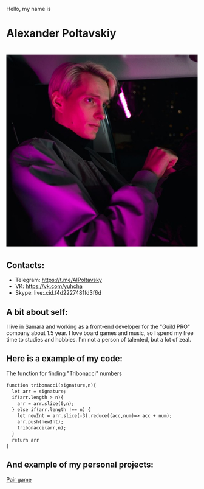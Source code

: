   Hello, my name is
# Alexander Poltavskiy


![Alexander Poltavskiy](./src/photo_2022-11-20_21-35-40.jpg)
====


## Contacts:
* Telegram: https://t.me/AlPoltavsky
* VK: https://vk.com/yuhcha
* Skype: live:.cid.f4d2227481fd3f6d


## A bit about self:
I live in Samara and working as a front-end developer for the "Guild PRO" company about 1.5 year.
I love board games and music, so I spend my free time to studies and hobbies.
I'm not a person of talented, but a lot of zeal.


## Here is a example of my code:
The function for finding "Tribonacci" numbers
```
function tribonacci(signature,n){
  let arr = signature;
  if(arr.length > n){
    arr = arr.slice(0,n);
  } else if(arr.length !== n) {
    let newInt = arr.slice(-3).reduce((acc,num)=> acc + num);
    arr.push(newInt);
    tribonacci(arr,n);
  }
  return arr
}
```


## And example of my personal projects:
[Pair game](https://github.com/AlexWayke/pair-game)
